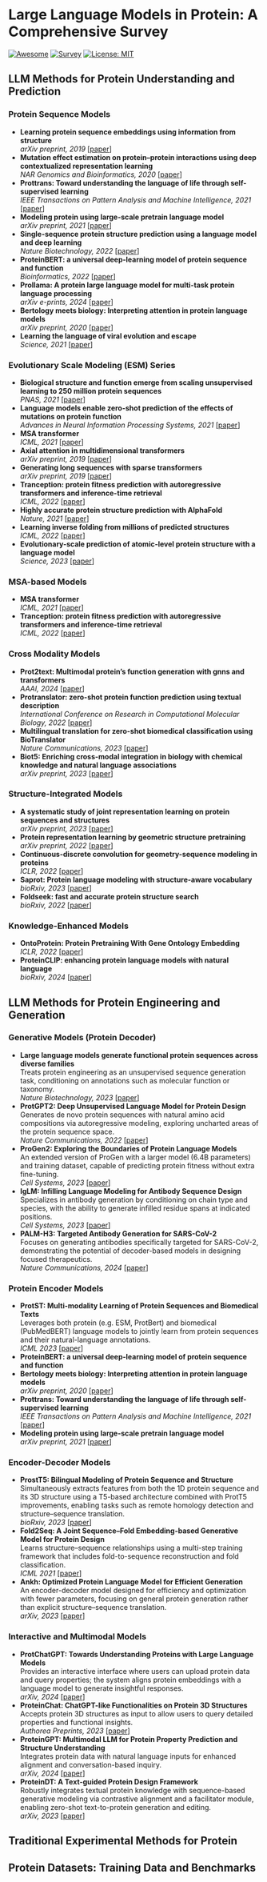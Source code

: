 # Large Language Models in Protein: A Comprehensive Survey

[![Awesome](https://awesome.re/badge.svg)](https://github.com/lupantech/dl4math) 
[![Survey](https://img.shields.io/badge/Survey-ProteinLLM-blue)](https://github.com/Yijia-Xiao/Protein-LLM-Survey) 
[![License: MIT](https://img.shields.io/badge/License-MIT-green.svg)](https://opensource.org/licenses/MIT)

## LLM Methods for Protein Understanding and Prediction

### Protein Sequence Models
- **Learning protein sequence embeddings using information from structure**  
  *arXiv preprint, 2019*  [[paper](https://arxiv.org/abs/1902.08661)]
- **Mutation effect estimation on protein–protein interactions using deep contextualized representation learning**  
  *NAR Genomics and Bioinformatics, 2020*  [[paper](https://doi.org/10.1093/nargab/lqaa015)]
- **Prottrans: Toward understanding the language of life through self-supervised learning**  
  *IEEE Transactions on Pattern Analysis and Machine Intelligence, 2021*  [[paper](https://ieeexplore.ieee.org/document/9477085)]
- **Modeling protein using large-scale pretrain language model**  
  *arXiv preprint, 2021*  [[paper](https://arxiv.org/abs/2108.07435)]
- **Single-sequence protein structure prediction using a language model and deep learning**  
  *Nature Biotechnology, 2022*  [[paper](https://www.nature.com/articles/s41587-022-01432-w)]
- **ProteinBERT: a universal deep-learning model of protein sequence and function**  
  *Bioinformatics, 2022*  [[paper](https://academic.oup.com/bioinformatics/article/38/8/2102/6502274)]
- **Prollama: A protein large language model for multi-task protein language processing**  
  *arXiv e-prints, 2024*  [[paper](https://arxiv.org/abs/2402.16445)]
- **Bertology meets biology: Interpreting attention in protein language models**  
  *arXiv preprint, 2020*  [[paper](https://arxiv.org/abs/2006.15222)]
- **Learning the language of viral evolution and escape**  
  *Science, 2021*  [[paper](https://science.sciencemag.org/content/371/6526/284)]


### Evolutionary Scale Modeling (ESM) Series
- **Biological structure and function emerge from scaling unsupervised learning to 250 million protein sequences**  
  *PNAS, 2021*  [[paper](https://doi.org/10.1073/pnas.2016239118)]
- **Language models enable zero-shot prediction of the effects of mutations on protein function**  
  *Advances in Neural Information Processing Systems, 2021*  [[paper](https://dl.acm.org/doi/10.5555/3540261.3542504)]
- **MSA transformer**  
  *ICML, 2021*  [[paper](https://proceedings.mlr.press/v139/rao21a.html)]
- **Axial attention in multidimensional transformers**  
  *arXiv preprint, 2019*  [[paper](https://arxiv.org/abs/1912.12180)]
- **Generating long sequences with sparse transformers**  
  *arXiv preprint, 2019*  [[paper](https://arxiv.org/abs/1904.10509)]
- **Tranception: protein fitness prediction with autoregressive transformers and inference-time retrieval**  
  *ICML, 2022*  [[paper](https://proceedings.mlr.press/v162/notin22a/notin22a.pdf)]
- **Highly accurate protein structure prediction with AlphaFold**  
  *Nature, 2021*  [[paper](https://www.nature.com/articles/s41586-021-03819-2)]
- **Learning inverse folding from millions of predicted structures**  
  *ICML, 2022*  [[paper](https://proceedings.mlr.press/v162/hsu22a.html)]
- **Evolutionary-scale prediction of atomic-level protein structure with a language model**  
  *Science, 2023*  [[paper](https://www.science.org/doi/10.1126/science.ade2574)]

### MSA-based Models
- **MSA transformer**  
  *ICML, 2021*  [[paper](https://proceedings.mlr.press/v139/rao21a.html)]
- **Tranception: protein fitness prediction with autoregressive transformers and inference-time retrieval**  
  *ICML, 2022*  [[paper](https://proceedings.mlr.press/v162/notin22a/notin22a.pdf)]

### Cross Modality Models
- **Prot2text: Multimodal protein’s function generation with gnns and transformers**  
  *AAAI, 2024*  [[paper](https://arxiv.org/abs/2307.14367)]
- **Protranslator: zero-shot protein function prediction using textual description**  
  *International Conference on Research in Computational Molecular Biology, 2022*  [[paper](https://link.springer.com/chapter/10.1007/978-3-031-04749-7_17)]
- **Multilingual translation for zero-shot biomedical classification using BioTranslator**  
  *Nature Communications, 2023*  [[paper](https://www.nature.com/articles/s41467-023-36476-2)]
- **Biot5: Enriching cross-modal integration in biology with chemical knowledge and natural language associations**  
  *arXiv preprint, 2023*  [[paper](https://arxiv.org/abs/2310.07276)]

### Structure-Integrated Models
- **A systematic study of joint representation learning on protein sequences and structures**  
  *arXiv preprint, 2023*  [[paper](https://arxiv.org/abs/2303.06275)]
- **Protein representation learning by geometric structure pretraining**  
  *arXiv preprint, 2022*  [[paper](https://arxiv.org/abs/2203.06125)]
- **Continuous-discrete convolution for geometry-sequence modeling in proteins**  
  *ICLR, 2022*  [[paper](https://openreview.net/forum?id=P5Z-Zl9XJ7)]
- **Saprot: Protein language modeling with structure-aware vocabulary**  
  *bioRxiv, 2023*  [[paper](https://www.biorxiv.org/content/10.1101/2023.10.01.560349v5)]
- **Foldseek: fast and accurate protein structure search**  
  *bioRxiv, 2022*  [[paper](https://www.biorxiv.org/content/10.1101/2022.02.07.479398v5)]

### Knowledge-Enhanced Models
- **OntoProtein: Protein Pretraining With Gene Ontology Embedding**  
  *ICLR, 2022*  [[paper](https://arxiv.org/abs/2201.11147)]
- **ProteinCLIP: enhancing protein language models with natural language**  
  *bioRxiv, 2024*  [[paper](https://www.biorxiv.org/content/10.1101/2024.05.14.594226v1)]


## LLM Methods for Protein Engineering and Generation

### Generative Models (Protein Decoder)
- **Large language models generate functional protein sequences across diverse families**  
  Treats protein engineering as an unsupervised sequence generation task, conditioning on annotations such as molecular function or taxonomy.  
  *Nature Biotechnology, 2023*  [[paper](https://www.nature.com/articles/s41587-022-01618-2)]
- **ProtGPT2: Deep Unsupervised Language Model for Protein Design**  
  Generates de novo protein sequences with natural amino acid compositions via autoregressive modeling, exploring uncharted areas of the protein sequence space.  
  *Nature Communications, 2022*  [[paper](https://www.nature.com/articles/s41467-022-32007-7)]
- **ProGen2: Exploring the Boundaries of Protein Language Models**  
  An extended version of ProGen with a larger model (6.4B parameters) and training dataset, capable of predicting protein fitness without extra fine-tuning.  
  *Cell Systems, 2023*  [[paper](https://www.cell.com/cell-systems/fulltext/S2405-4712(23)00272-7)]
- **IgLM: Infilling Language Modeling for Antibody Sequence Design**  
  Specializes in antibody generation by conditioning on chain type and species, with the ability to generate infilled residue spans at indicated positions.  
  *Cell Systems, 2023*  [[paper](https://www.cell.com/cell-systems/fulltext/S2405-4712(23)00271-5)]
- **PALM-H3: Targeted Antibody Generation for SARS-CoV-2**  
  Focuses on generating antibodies specifically targeted for SARS-CoV-2, demonstrating the potential of decoder-based models in designing focused therapeutics.  
  *Nature Communications, 2024*  [[paper](https://www.nature.com/articles/s41467-024-50903-y)]


### Protein Encoder Models
- **ProtST: Multi-modality Learning of Protein Sequences and Biomedical Texts**  
  Leverages both protein (e.g. ESM, ProtBert) and biomedical (PubMedBERT) language models to jointly learn from protein sequences and their natural-language annotations.  
  *ICML 2023*  [[paper](https://arxiv.org/abs/2301.12040)]
- **ProteinBERT: a universal deep-learning model of protein sequence and function**  
- **Bertology meets biology: Interpreting attention in protein language models**  
  *arXiv preprint, 2020*  [[paper](https://arxiv.org/abs/2006.15222)]
- **Prottrans: Toward understanding the language of life through self-supervised learning**  
  *IEEE Transactions on Pattern Analysis and Machine Intelligence, 2021*  [[paper](https://ieeexplore.ieee.org/document/9477085)]
- **Modeling protein using large-scale pretrain language model**  
  *arXiv preprint, 2021*  [[paper](https://arxiv.org/abs/2108.07435)]


### Encoder-Decoder Models
- **ProstT5: Bilingual Modeling of Protein Sequence and Structure**  
  Simultaneously extracts features from both the 1D protein sequence and its 3D structure using a T5-based architecture combined with ProtT5 improvements, enabling tasks such as remote homology detection and structure–sequence translation.  
  *bioRxiv, 2023*  [[paper](https://www.biorxiv.org/content/10.1101/2023.07.23.550085v2)]
- **Fold2Seq: A Joint Sequence–Fold Embedding-based Generative Model for Protein Design**  
  Learns structure–sequence relationships using a multi-step training framework that includes fold-to-sequence reconstruction and fold classification.  
  *ICML 2021*  [[paper](https://proceedings.mlr.press/v139/cao21a.html)]
- **Ankh: Optimized Protein Language Model for Efficient Generation**  
  An encoder-decoder model designed for efficiency and optimization with fewer parameters, focusing on general protein generation rather than explicit structure–sequence translation.  
  *arXiv, 2023*  [[paper](https://arxiv.org/abs/2301.06568)]

### Interactive and Multimodal Models
- **ProtChatGPT: Towards Understanding Proteins with Large Language Models**  
  Provides an interactive interface where users can upload protein data and query properties; the system aligns protein embeddings with a language model to generate insightful responses.  
  *arXiv, 2024*  [[paper](https://arxiv.org/abs/2402.09649)]
- **ProteinChat: ChatGPT-like Functionalities on Protein 3D Structures**  
  Accepts protein 3D structures as input to allow users to query detailed properties and functional insights.  
  *Authorea Preprints, 2023*  [[paper](https://www.techrxiv.org/users/691610/articles/682177-proteinchat-towards-achieving-chatgpt-like-functionalities-on-protein-3d-structures)]
- **ProteinGPT: Multimodal LLM for Protein Property Prediction and Structure Understanding**  
  Integrates protein data with natural language inputs for enhanced alignment and conversation-based inquiry.  
  *arXiv, 2024*  [[paper](https://arxiv.org/abs/2408.11363)]
- **ProteinDT: A Text-guided Protein Design Framework**  
  Robustly integrates textual protein knowledge with sequence-based generative modeling via contrastive alignment and a facilitator module, enabling zero-shot text-to-protein generation and editing.  
  *arXiv, 2023*  [[paper](https://arxiv.org/abs/2302.04611)]


## Traditional Experimental Methods for Protein
### 


## Protein Datasets: Training Data and Benchmarks
### 
